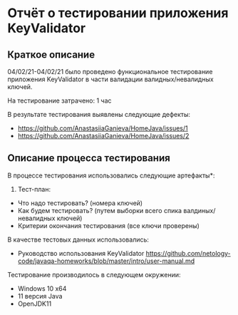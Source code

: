 # Отчёт о тестировании приложения KeyValidator

## Краткое описание
04/02/21-04/02/21  было проведено функциональное тестирование приложения KeyValidator в части валидации валидных/невалидных ключей.

На тестирование затрачено: 1 час

В результате тестирования выявлены следующие дефекты:

* https://github.com/AnastasiiaGanieva/HomeJava/issues/1
* https://github.com/AnastasiiaGanieva/HomeJava/issues/2

## Описание процесса тестирования
В процессе тестирования использовались следующие артефакты*:
1. Тест-план:
* Что надо тестировать? (номера ключей)
* Как будем тестировать? (путем выборки всего спика валдиных/невалидных ключей)
* Критерии окончания тестирования (все ключи проверены)

В качестве тестовых данных использовались:
* Руководство использования KeyValidator https://github.com/netology-code/javaqa-homeworks/blob/master/intro/user-manual.md


Тестирование производилось в следующем окружении:
* Windows 10 x64
* 11 версия Java
* OpenJDK11
